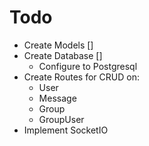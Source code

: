 # Todo

- Create Models []
- Create Database []
    - Configure to Postgresql
- Create Routes for CRUD on:
    - User
    - Message
    - Group
    - GroupUser
- Implement SocketIO
